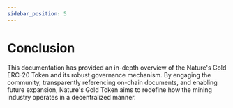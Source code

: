 ```yaml
---
sidebar_position: 5
---
```


# Conclusion

This documentation has provided an in-depth overview of the Nature's Gold ERC-20 Token and its robust governance mechanism. By engaging the community, transparently referencing on-chain documents, and enabling future expansion, Nature's Gold Token aims to redefine how the mining industry operates in a decentralized manner.
